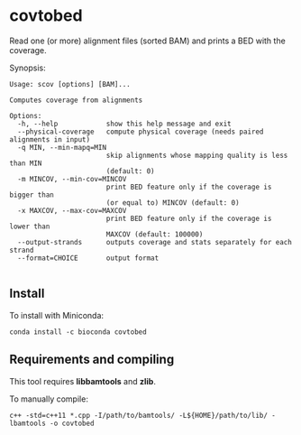 # covtobed

Read one (or more) alignment files (sorted BAM) and prints a BED with the coverage.

Synopsis:
```
Usage: scov [options] [BAM]...

Computes coverage from alignments

Options:
  -h, --help            show this help message and exit
  --physical-coverage   compute physical coverage (needs paired alignments in input)
  -q MIN, --min-mapq=MIN
                        skip alignments whose mapping quality is less than MIN
                        (default: 0)
  -m MINCOV, --min-cov=MINCOV
                        print BED feature only if the coverage is bigger than
                        (or equal to) MINCOV (default: 0)
  -x MAXCOV, --max-cov=MAXCOV
                        print BED feature only if the coverage is lower than
                        MAXCOV (default: 100000)
  --output-strands      outputs coverage and stats separately for each strand
  --format=CHOICE       output format
  
```

## Install

To install with Miniconda:

```
conda install -c bioconda covtobed
```
## Requirements and compiling

This tool requires **libbamtools** and **zlib**.

To manually compile:
```
c++ -std=c++11 *.cpp -I/path/to/bamtools/ -L${HOME}/path/to/lib/ -lbamtools -o covtobed
```

